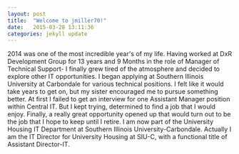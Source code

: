 ```yaml
---
layout: post
title:  "Welcome to jmiller70!"
date:   2015-03-28 13:11:36
categories: jekyll update
---
```

  2014 was one of the most incredible year's of my life.  Having worked at DxR
Development Group for 13 years and 9 Months in the role of Manager of Technical
Support- I finally grew tired of the atmosphere and decided to explore other IT
opportunities. I began applying at Southern Illinois University at Carbondale
for various technical positions. I felt like it would take years to get on, but
my sister  encouraged me to pursue something better.  At first I failed to get
an interview for one Assistant Manager position within Central IT. But I kept
trying, determined to find a job that I would enjoy.  Finally, a really  great
opportunity opened up that would turn out to be the job that I hope to keep
until I retire.  I am now part of the University Housing IT Department at
Southern Illinois University-Carbondale.  Actually I am the IT Director for
University Housing at SIU-C, with a functional title of Assistant Director-IT.
